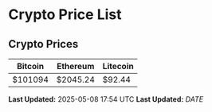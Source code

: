# Crypto Price List

## Crypto Prices
| Bitcoin | Ethereum | Litecoin |
| ------- | -------- | -------- |
| $101094 | $2045.24 | $92.44 |
**Last Updated:** 2025-05-08 17:54 UTC
**Last Updated:** $DATE$
